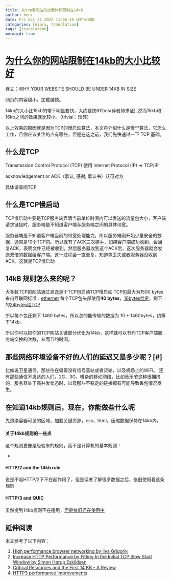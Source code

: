 ```yaml
---
title: 从tcp看网站的加载体积限制在14kb
author: beni
date: Fri Oct 21 2022 11:06:19 GMT+0800
categories: [diary, translation]
tags: [translation]
mermaid: true
---
```



# [为什么你的网站限制在14kb的大小比较好](#为什么你的网站限制在14kb的大小比较好)

译文：[WHY YOUR WEBSITE SHOULD BE UNDER 14KB IN SIZE](https://endtimes.dev/why-your-website-should-be-under-14kb-in-size/)

网页的内容越小，加载越快。

14kb的大小比15kb的带下明显要快，大约要快612ms(译者待求证), 然而15kb和16kb之间的效果就比较小。（trivial：琐碎）

以上效果的原因就是因为TCP的慢启动算法，本文将介绍什么是慢**算法，它怎么工作，且你应该关注的点有哪些。但是在这之前，我们先快速过一下 TCP 基础。

## 什么是TCP

Transmission Control Protocol (TCP) 使用 Internet Protocol (IP) => TCP/IP

acknowledgement or ACK（承认, 感谢, 承认书）认可对方

具体请查阅TCP

## 什么是TCP慢启动

TCP慢启动主要是TCP服务端弄清当前单位时间内可以发送的流量包大小，客户端请求链接时，服务端是不知道客户端与服务端之间的具体带宽。

服务器端是不知道客户端当前的带宽处理能力，所以服务端刚开始少量安全的数据，通常是10个TCP包。所以就有了ACK三次握手，如果客户端成功收到，会回复ACK，表明文件已经被收到，然后服务器收到这个ACK后，这次服务器就会发送双倍的数据给客户端。这一过程会一直重复，知道包丢失或者服务器没收到ACK。这就是TCP慢启动

## 14kB 规则怎么来的呢？

大多数TCP的网站通过发送是个TCP包启动TCP慢启动
TCP包最大为1500 bytes 来自互联网标准：[ethernet](https://en.wikipedia.org/wiki/Ethernet_frame)
每个TCP包头部使用**40 bytes**，[16bytes给IP](https://en.wikipedia.org/wiki/IPv4#Packet_structure)，剩下的[24bytes给TCP](https://en.wikipedia.org/wiki/Transmission_Control_Protocol#TCP_segment_structure)

所以每个包还剩下 1460 bytes，所以总的能传输的数据为 10 * 1460bytes，约等于14kb。

所以你可以把你的TCP网站关键部分优化为14kb，这样就可以节约TCP客户端服务端交换的次数，从而节约时间。

## 那些网络环境设备不好的人们的延迟又是多少呢？[#]
比如说卫星通信，那些住在偏僻没有信号基站或者货轮，以及机场上的WIFI。
还有那些通信不发达的人们，2G，3G，嘈杂的移动网络，比如音乐节这种很拥挤的，服务器处于高并发状态时，以及那些不稳定的链接都有可能导致丢包情况发生。

## 在知道14kb规则后，现在，你能做些什么呢
先渲染容器可见的区域，加载关键资源，css、html，压缩数据保持在14kb内。

#### 关于14kb规则的一些点

这个规则更像是经验来的规则，而不是计算机的基本规则：

* 

#### HTTP/2 and the 14kb rule

说是不起HTTP/2下不在起作用了，但是读者了解很多数据之后，依旧使用着这条规则

#### HTTP/3 and QUIC

虽然提到14kb规则不在适用，[但是依旧还在使用中](https://datatracker.ietf.org/doc/id/draft-ietf-quic-recovery-26.html)

## 延伸阅读

本文参考了以下内容：

1. [High performance browser networking by Ilya Grigorik](https://hpbn.co/)
2. [Increase HTTP Performance by Fitting In the Initial TCP Slow Start Window by Simon Hørup Eskildsen](https://sirupsen.com/napkin/problem-15)
3. [Critical Resources and the First 14 KB - A Review](https://www.tunetheweb.com/blog/critical-resources-and-the-first-14kb/)
4. [HTTP3 performance improvements](https://www.smashingmagazine.com/2021/08/http3-performance-improvements-part2/)


